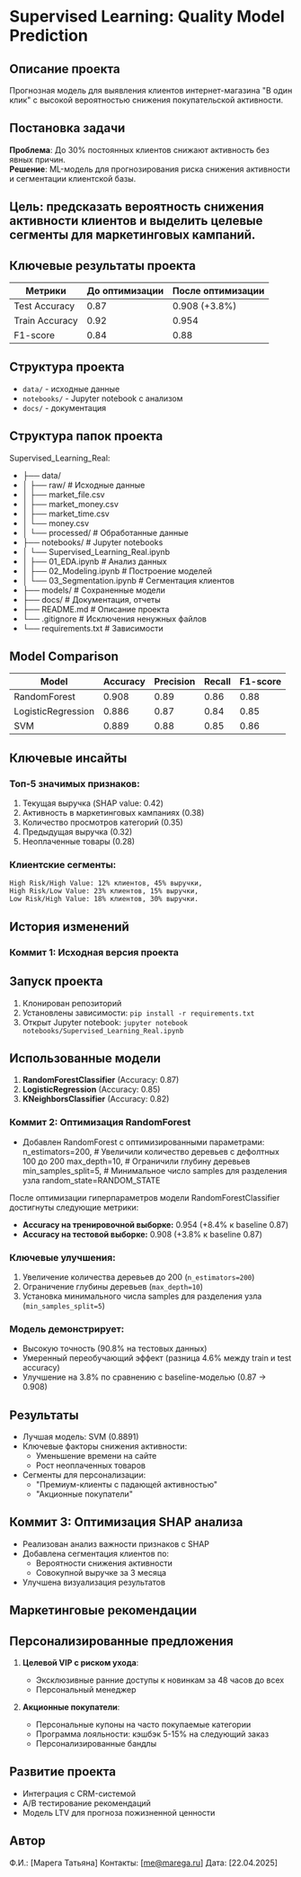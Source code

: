 # Supervised Learning: Quality Model Prediction

## Описание проекта
Прогнозная модель для выявления клиентов интернет-магазина "В один клик" с высокой вероятностью снижения покупательской активности.

## Постановка задачи
**Проблема**: До 30% постоянных клиентов снижают активность без явных причин.  
**Решение**: ML-модель для прогнозирования риска снижения активности и сегментации клиентской базы.

## Цель: предсказать вероятность снижения активности клиентов и выделить целевые сегменты для маркетинговых кампаний.

## Ключевые результаты проекта
| Метрики              | До оптимизации     | После оптимизации  |
|----------------------|--------------------|--------------------|
| Test Accuracy        | 0.87               | 0.908 (+3.8%)      |
| Train Accuracy       | 0.92               | 0.954              |
| F1-score             | 0.84               | 0.88               |

## Структура проекта
- `data/` - исходные данные
- `notebooks/` - Jupyter notebook с анализом
- `docs/` - документация

## Структура папок проекта

Supervised_Learning_Real:
- ├── data/
- │   ├── raw/                 # Исходные данные
- │   ├── market_file.csv
- │   ├── market_money.csv
- │   ├── market_time.csv
- │   └── money.csv
- │   └── processed/           # Обработанные данные
- ├── notebooks/               # Jupyter notebooks
- │   └── Supervised_Learning_Real.ipynb
- │   ├── 01_EDA.ipynb # Анализ данных
- │   ├── 02_Modeling.ipynb # Построение моделей
- │   └── 03_Segmentation.ipynb # Сегментация клиентов
- ├── models/ # Сохраненные модели
- ├── docs/                    # Документация, отчеты
- ├── README.md                # Описание проекта
- └── .gitignore               # Исключения ненужных файлов
- └── requirements.txt         # Зависимости 

## Model Comparison
| Model                | Accuracy | Precision | Recall | F1-score |
|----------------------|----------|-----------|--------|----------|
| RandomForest         | 0.908    | 0.89      | 0.86   | 0.88     |
| LogisticRegression   | 0.886    | 0.87      | 0.84   | 0.85     |
| SVM                  | 0.889    | 0.88      | 0.85   | 0.86     |

## Ключевые инсайты
### Топ-5 значимых признаков:
1. Текущая выручка (SHAP value: 0.42)
2. Активность в маркетинговых кампаниях (0.38)
3. Количество просмотров категорий (0.35)
4. Предыдущая выручка (0.32)
5. Неоплаченные товары (0.28)

### Клиентские сегменты:
    High Risk/High Value: 12% клиентов, 45% выручки,
    High Risk/Low Value: 23% клиентов, 15% выручки,
    Low Risk/High Value: 18% клиентов, 30% выручки.

## История изменений
### Коммит 1: Исходная версия проекта

## Запуск проекта
1. Клонирован репозиторий
2. Установлены зависимости: `pip install -r requirements.txt`
3. Открыт Jupyter notebook: `jupyter notebook notebooks/Supervised_Learning_Real.ipynb`

## Использованные модели
1. **RandomForestClassifier** (Accuracy: 0.87)
2. **LogisticRegression** (Accuracy: 0.85)  
3. **KNeighborsClassifier** (Accuracy: 0.82)

### Коммит 2: Оптимизация RandomForest
- Добавлен RandomForest с оптимизированными параметрами:
  n_estimators=200,      # Увеличили количество деревьев с дефолтных 100 до 200
  max_depth=10,          # Ограничили глубину деревьев
  min_samples_split=5,   # Минимальное число samples для разделения узла
  random_state=RANDOM_STATE

После оптимизации гиперпараметров модели RandomForestClassifier достигнуты следующие метрики:

- **Accuracy на тренировочной выборке:** 0.954 (+8.4% к baseline 0.87)
- **Accuracy на тестовой выборке:** 0.908 (+3.8% к baseline 0.87)

### Ключевые улучшения:
1. Увеличение количества деревьев до 200 (`n_estimators=200`)
2. Ограничение глубины деревьев (`max_depth=10`)
3. Установка минимального числа samples для разделения узла (`min_samples_split=5`)

### Модель демонстрирует:
- Высокую точность (90.8% на тестовых данных)
- Умеренный переобучающий эффект (разница 4.6% между train и test accuracy)
- Улучшение на 3.8% по сравнению с baseline-моделью (0.87 → 0.908)

## Результаты
- Лучшая модель: SVM (0.8891)
- Ключевые факторы снижения активности: 
  - Уменьшение времени на сайте
  - Рост неоплаченных товаров
- Сегменты для персонализации:
  - "Премиум-клиенты с падающей активностью"
  - "Акционные покупатели"

## Коммит 3: Оптимизация SHAP анализа
- Реализован анализ важности признаков с SHAP
- Добавлена сегментация клиентов по:
  - Вероятности снижения активности
  - Совокупной выручке за 3 месяца
- Улучшена визуализация результатов

## Маркетинговые рекомендации

## Персонализированные предложения
1. **Целевой VIP с риском ухода**:
   - Эксклюзивные ранние доступы к новинкам за 48 часов до всех
   - Персональный менеджер

2. **Акционные покупатели**:
   - Персональные купоны на часто покупаемые категории
   - Программа лояльности: кэшбэк 5-15% на следующий заказ
   - Персонализированные бандлы
   
## Развитие проекта
- Интеграция с CRM-системой
- A/B тестирование рекомендаций
- Модель LTV для прогноза пожизненной ценности

## Автор
Ф.И.: [Марега Татьяна]
Контакты: [me@marega.ru]
Дата: [22.04.2025]